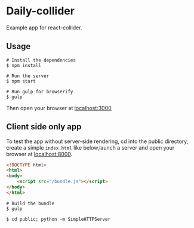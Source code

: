 # Daily-collider

Example app for react-collider.

## Usage

    # Install the dependencies
    $ npm install

    # Run the server
    $ npm start

    # Run gulp for browserify
    $ gulp

Then open your browser at [localhost:3000](http://localhost:3000)

## Client side only app

To test the app without server-side rendering, cd into the public directory, create a simple `index.html` like below,launch a server and open your browser at [localhost:8000](http://localhost:8000).

```html
<!DOCTYPE html>
<html>
<body>
    <script src="/bundle.js"></script>
</body>
</html>
```

    # Build the bundle
    $ gulp

    $ cd public; python -m SimpleHTTPServer
